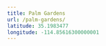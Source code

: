 ```yaml
---
title: Palm Gardens
url: /palm-gardens/
latitude: 35.1983477
longitude: -114.85616300000001
---
```

